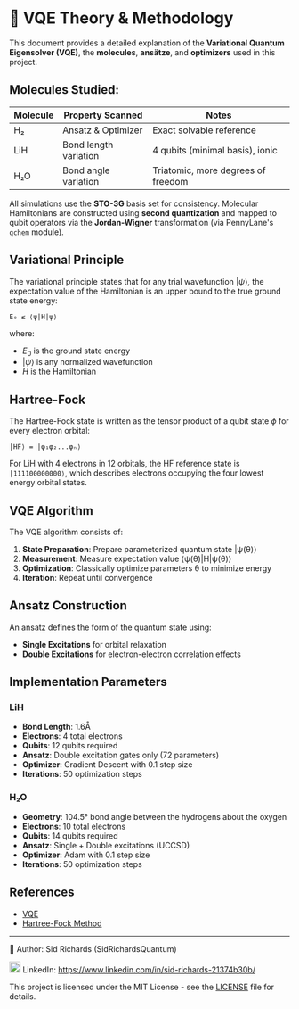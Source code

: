 # 🧠 VQE Theory & Methodology

This document provides a detailed explanation of the **Variational Quantum Eigensolver (VQE)**, the **molecules**, **ansätze**, and **optimizers** used in this project.

## Molecules Studied:

| Molecule | Property Scanned       | Notes                             |
|----------|------------------------|-----------------------------------|
| H₂       | Ansatz & Optimizer     | Exact solvable reference          |
| LiH      | Bond length variation  | 4 qubits (minimal basis), ionic   |
| H₂O      | Bond angle variation   | Triatomic, more degrees of freedom|

All simulations use the **STO-3G** basis set for consistency.
Molecular Hamiltonians are constructed using **second quantization** and mapped to qubit operators via the **Jordan-Wigner** transformation (via PennyLane's `qchem` module).

## Variational Principle

The variational principle states that for any trial wavefunction $|\psi⟩$, the expectation value of the Hamiltonian is an upper bound to the true ground state energy:
```
E₀ ≤ ⟨ψ|H|ψ⟩
```
where:
- $E_0$ is the ground state energy
- $|\psi⟩$ is any normalized wavefunction
- $H$ is the Hamiltonian

## Hartree-Fock

The Hartree-Fock state is written as the tensor product of a qubit state $\phi$ for every electron orbital:
```
|HF⟩ = |φ₁φ₂...φₙ⟩
```
For LiH with 4 electrons in 12 orbitals, the HF reference state is ```|111100000000⟩```, which describes electrons occupying the four lowest energy orbital states.

## VQE Algorithm

The VQE algorithm consists of:
1. **State Preparation**: Prepare parameterized quantum state |ψ(θ)⟩
2. **Measurement**: Measure expectation value ⟨ψ(θ)|H|ψ(θ)⟩
3. **Optimization**: Classically optimize parameters θ to minimize energy
4. **Iteration**: Repeat until convergence

## Ansatz Construction

An ansatz defines the form of the quantum state using:
- **Single Excitations** for orbital relaxation
- **Double Excitations** for electron-electron correlation effects

## Implementation Parameters

### LiH
- **Bond Length**: 1.6Å
- **Electrons**: 4 total electrons
- **Qubits**: 12 qubits required
- **Ansatz**: Double excitation gates only (72 parameters)
- **Optimizer**: Gradient Descent with 0.1 step size
- **Iterations**: 50 optimization steps

### H₂O
- **Geometry**: 104.5° bond angle between the hydrogens about the oxygen
- **Electrons**: 10 total electrons  
- **Qubits**: 14 qubits required
- **Ansatz**: Single + Double excitations (UCCSD)
- **Optimizer**: Adam with 0.1 step size
- **Iterations**: 50 optimization steps

## References

- [VQE](https://en.wikipedia.org/wiki/Variational_quantum_eigensolver)
- [Hartree-Fock Method](https://en.wikipedia.org/wiki/Hartree–Fock_method)

---

📘 Author: Sid Richards (SidRichardsQuantum)

<img src="https://cdn.jsdelivr.net/gh/devicons/devicon/icons/linkedin/linkedin-original.svg" width="20" /> LinkedIn: https://www.linkedin.com/in/sid-richards-21374b30b/

This project is licensed under the MIT License - see the [LICENSE](LICENSE) file for details.
